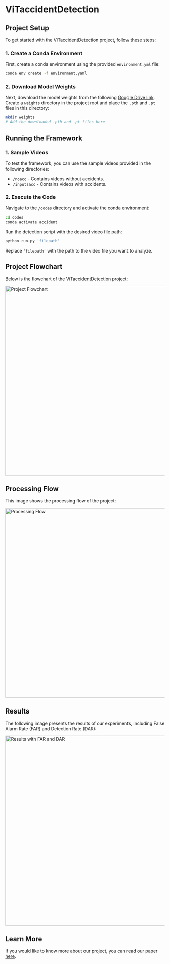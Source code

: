 
# ViTaccidentDetection

## Project Setup

To get started with the ViTaccidentDetection project, follow these steps:

### 1. Create a Conda Environment

First, create a conda environment using the provided `environment.yml` file:

```bash
conda env create -f environment.yaml
```

### 2. Download Model Weights

Next, download the model weights from the following [Google Drive link](https://drive.google.com/file/d/1FMyGcv0ICwDxROhaP0-G-hxd3oOiDyaA/view?usp=sharing). Create a `weights` directory in the project root and place the `.pth` and `.pt` files in this directory:

```bash
mkdir weights
# Add the downloaded .pth and .pt files here
```

## Running the Framework

### 1. Sample Videos

To test the framework, you can use the sample videos provided in the following directories:

- `/noacc` - Contains videos without accidents.
- `/inputsacc` - Contains videos with accidents.

### 2. Execute the Code

Navigate to the `/codes` directory and activate the conda environment:

```bash
cd codes
conda activate accident
```

Run the detection script with the desired video file path:

```bash
python run.py 'filepath'
```

Replace `'filepath'` with the path to the video file you want to analyze.

## Project Flowchart

Below is the flowchart of the ViTaccidentDetection project:

<img src="https://drive.google.com/uc?id=1rwKqou3WE0tmrKBsCWzuV7eI2UUMRcwM&export=view" alt="Project Flowchart" width="600"/>

## Processing Flow

This image shows the processing flow of the project:

<img src="https://drive.google.com/uc?id=1h9Uwbql1RZrZF2fi3ZgXf4GBz57UToCk&export=view" alt="Processing Flow" width="600"/>

## Results

The following image presents the results of our experiments, including False Alarm Rate (FAR) and Detection Rate (DAR):

<img src="https://drive.google.com/uc?id=19uxbV3ml92DXTb_NwARbp8zvTpBV48pY&export=view" alt="Results with FAR and DAR" width="600"/>

## Learn More

If you would like to know more about our project, you can read our paper [here](https://dx.doi.org/10.21203/rs.3.rs-3903862/v1).
